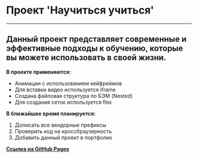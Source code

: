 # __Проект 'Научиться учиться'__
---
## Данный проект представляет современные и эффективные подходы к обучению, которые вы можете использовать в своей жизни.

__В проекте применяются:__
* Анимации с использованием кейфреймов
* Для вставки видео используется iframe
* Создана файловая структура по БЭМ (Nested)
* Для создания сеток используется flex

__В ближайшее время планируется:__
1. Дописать все вендорные префиксы
2. Проверить код на кроссбраузерность
3. Добавить данный проект в портфолио

[__Ссылка на GitHub Pages__](https://kateviwe.github.io/how-to-learn/)

